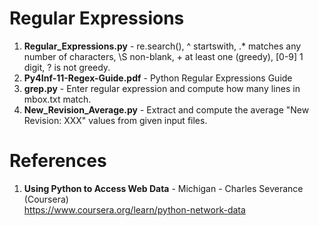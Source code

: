#  Regular Expressions
1.  **Regular_Expressions.py** - re.search(), ^ startswith, .* matches any number of characters, \S non-blank, + at least one (greedy), [0-9] 1 digit, ? is not greedy.   
2.  **Py4Inf-11-Regex-Guide.pdf** - Python Regular Expressions Guide
3.  **grep.py** - Enter regular expression and compute how many lines in mbox.txt match.  
4.  **New_Revision_Average.py** - Extract and compute the average "New Revision: XXX" values from given input files.  

#  References
1.  **Using Python to Access Web Data** - Michigan - Charles Severance (Coursera)   
	https://www.coursera.org/learn/python-network-data
